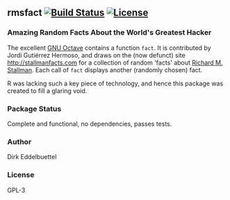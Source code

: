 ## rmsfact [![Build Status](https://travis-ci.org/eddelbuettel/rmsfact.svg)](https://travis-ci.org/eddelbuettel/rmsfact) [![License](http://img.shields.io/badge/license-GPL--3-brightgreen.svg?style=flat)](http://www.gnu.org/licenses/gpl-3.0.html)

### Amazing Random Facts About the World's Greatest Hacker

The excellent [GNU Octave](http://www.octave.org) contains a function `fact`.
It is contributed by Jordi Gutiérrez Hermoso, and draws on the (now defunct) site
http://stallmanfacts.com for a collection of random 'facts' about
[Richard M. Stallman](https://stallman.org/).  Each call of `fact` displays
another (randomly chosen) fact.

R was lacking such a key piece of technology, and hence this package was
created to fill a glaring void.

### Package Status

Complete and functional, no dependencies, passes tests. 

### Author

Dirk Eddelbuettel

### License

GPL-3
